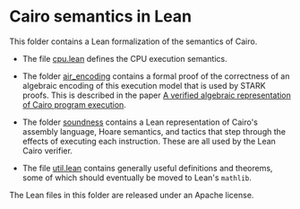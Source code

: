 Cairo semantics in Lean
=======================

This folder contains a Lean formalization of the semantics of Cairo.

- The file [cpu.lean](cpu.lean) defines the CPU execution
  semantics.

- The folder [air_encoding](air_encoding) contains a formal proof of the
  correctness of an algebraic encoding of this execution model that is used by STARK proofs.
  This is described in the paper
  [A verified algebraic representation of Cairo program execution](https://dl.acm.org/doi/10.1145/3497775.3503675).

- The folder [soundness](soundness) contains a Lean representation of
  Cairo's assembly language, Hoare semantics, and tactics that step through the effects of
  executing each instruction. These are all used by the Lean Cairo verifier.

- The file [util.lean](util.lean) contains generally useful
  definitions and theorems, some of which should eventually be moved to Lean's `mathlib`.

The Lean files in this folder are released under an Apache license.
